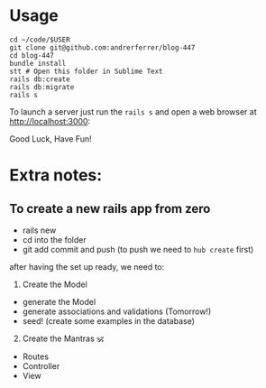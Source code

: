 # Usage
```
cd ~/code/$USER
git clone git@github.com:andrerferrer/blog-447
cd blog-447
bundle install
stt # Open this folder in Sublime Text
rails db:create
rails db:migrate
rails s
```

To launch a server just run the `rails s` and open a web browser at [http://localhost:3000](http://localhost:3000):

Good Luck, Have Fun!

# Extra notes:
## To create a new rails app from zero

- rails new
- cd into the folder
- git add commit and push (to push we need to `hub create` first)

after having the set up ready, we need to:

1. Create the Model

- generate the Model
- generate associations and validations (Tomorrow!)
- seed! (create some examples in the database)

2. Create the Mantras 🕉

- Routes
- Controller
- View

